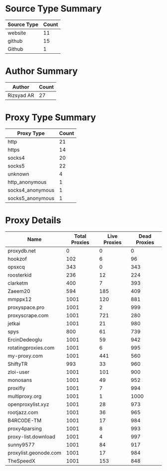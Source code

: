 # Source Type Summary

| Source Type | Count |
|-------------|-------|
| website | 11 |
| github | 15 |
| Github | 1 |


# Author Summary

| Author | Count |
|--------|-------|
| Rizsyad AR | 27 |


# Proxy Type Summary

| Proxy Type | Count |
|------------|-------|
| http | 21 |
| https | 14 |
| socks4 | 20 |
| socks5 | 22 |
| unknown | 4 |
| http_anonymous | 1 |
| socks4_anonymous | 1 |
| socks5_anonymous | 1 |


# Proxy Details

| Name | Total Proxies | Live Proxies | Dead Proxies |
|------|---------------|--------------|---------------|
| proxydb.net | 0 | 0 | 0 |
| hookzof | 102 | 6 | 96 |
| opsxcq | 343 | 0 | 343 |
| roosterkid | 236 | 12 | 224 |
| clarketm | 400 | 7 | 393 |
| Zaeem20 | 594 | 185 | 409 |
| mmppx12 | 1001 | 120 | 881 |
| proxyspace.pro | 1001 | 2 | 999 |
| proxyscrape.com | 1001 | 721 | 280 |
| jetkai | 1001 | 21 | 980 |
| spys | 800 | 61 | 739 |
| ErcinDedeoglu | 1001 | 59 | 942 |
| rotatingproxies.com | 1001 | 6 | 995 |
| my-proxy.com | 1001 | 441 | 560 |
| ShiftyTR | 993 | 33 | 960 |
| zloi-user | 1001 | 101 | 900 |
| monosans | 1001 | 49 | 952 |
| proxifly | 1001 | 7 | 994 |
| multiproxy.org | 1001 | 1 | 1000 |
| openproxylist.xyz | 1001 | 28 | 973 |
| rootjazz.com | 1001 | 36 | 965 |
| B4RC0DE-TM | 1001 | 17 | 984 |
| proxy4parsing | 1001 | 8 | 993 |
| proxy-list.download | 1001 | 4 | 997 |
| sunny9577 | 1001 | 84 | 917 |
| proxylist.geonode.com | 1001 | 17 | 984 |
| TheSpeedX | 1001 | 153 | 848 |
